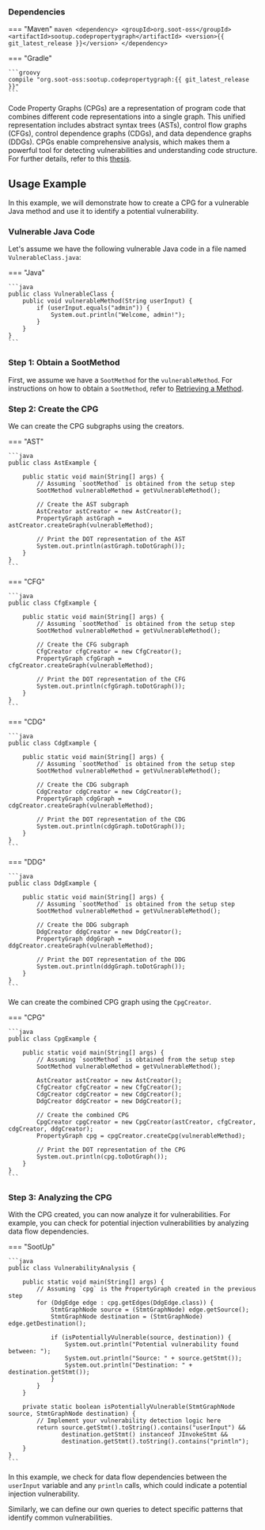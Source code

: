 ### Dependencies

=== "Maven"
    ```maven
    <dependency>
    <groupId>org.soot-oss</groupId>
    <artifactId>sootup.codepropertygraph</artifactId>
    <version>{{ git_latest_release }}</version>
    </dependency>
    ```

=== "Gradle"

    ```groovy
    compile "org.soot-oss:sootup.codepropertygraph:{{ git_latest_release }}"
    ```



Code Property Graphs (CPGs) are a representation of program code that combines different code representations into a
single graph. This unified representation includes abstract syntax trees (ASTs), control flow graphs (CFGs), control
dependence graphs (CDGs), and data dependence graphs (DDGs). CPGs enable comprehensive analysis, which makes them a
powerful tool for detecting vulnerabilities and understanding code structure. For further details, refer to
this [thesis](#).

## Usage Example

In this example, we will demonstrate how to create a CPG for a vulnerable Java method and use it to identify a potential
vulnerability.

### Vulnerable Java Code

Let's assume we have the following vulnerable Java code in a file named `VulnerableClass.java`:

=== "Java"

    ```java
    public class VulnerableClass {
        public void vulnerableMethod(String userInput) {
            if (userInput.equals("admin")) {
                System.out.println("Welcome, admin!");
            }
        }
    }
    ```

### Step 1: Obtain a SootMethod

First, we assume we have a `SootMethod` for the `vulnerableMethod`. For instructions on how to obtain a `SootMethod`,
refer to [Retrieving a Method](getting-started.md#retrieving-a-method).

### Step 2: Create the CPG

We can create the CPG subgraphs using the creators.

=== "AST"

    ```java
    public class AstExample {
    
        public static void main(String[] args) {
            // Assuming `sootMethod` is obtained from the setup step
            SootMethod vulnerableMethod = getVulnerableMethod();
    
            // Create the AST subgraph
            AstCreator astCreator = new AstCreator();
            PropertyGraph astGraph = astCreator.createGraph(vulnerableMethod);
    
            // Print the DOT representation of the AST
            System.out.println(astGraph.toDotGraph());
        }
    }
    ```

=== "CFG"

    ```java
    public class CfgExample {
    
        public static void main(String[] args) {
            // Assuming `sootMethod` is obtained from the setup step
            SootMethod vulnerableMethod = getVulnerableMethod();

            // Create the CFG subgraph         
            CfgCreator cfgCreator = new CfgCreator();
            PropertyGraph cfgGraph = cfgCreator.createGraph(vulnerableMethod);
    
            // Print the DOT representation of the CFG
            System.out.println(cfgGraph.toDotGraph());
        }
    }
    ```

=== "CDG"

    ```java
    public class CdgExample {
    
        public static void main(String[] args) {
            // Assuming `sootMethod` is obtained from the setup step
            SootMethod vulnerableMethod = getVulnerableMethod();
    
            // Create the CDG subgraph
            CdgCreator cdgCreator = new CdgCreator();
            PropertyGraph cdgGraph = cdgCreator.createGraph(vulnerableMethod);
    
            // Print the DOT representation of the CDG
            System.out.println(cdgGraph.toDotGraph());
        }
    }
    ```

=== "DDG"

    ```java
    public class DdgExample {
    
        public static void main(String[] args) {
            // Assuming `sootMethod` is obtained from the setup step
            SootMethod vulnerableMethod = getVulnerableMethod();
    
            // Create the DDG subgraph
            DdgCreator ddgCreator = new DdgCreator();
            PropertyGraph ddgGraph = ddgCreator.createGraph(vulnerableMethod);
    
            // Print the DOT representation of the DDG
            System.out.println(ddgGraph.toDotGraph());
        }
    }
    ```

We can create the combined CPG graph using the `CpgCreator`.

=== "CPG"

    ```java
    public class CpgExample {
    
        public static void main(String[] args) {
            // Assuming `sootMethod` is obtained from the setup step
            SootMethod vulnerableMethod = getVulnerableMethod();
    
            AstCreator astCreator = new AstCreator();
            CfgCreator cfgCreator = new CfgCreator();
            CdgCreator cdgCreator = new CdgCreator();
            DdgCreator ddgCreator = new DdgCreator();
            
            // Create the combined CPG
            CpgCreator cpgCreator = new CpgCreator(astCreator, cfgCreator, cdgCreator, ddgCreator);
            PropertyGraph cpg = cpgCreator.createCpg(vulnerableMethod);
    
            // Print the DOT representation of the CPG
            System.out.println(cpg.toDotGraph());
        }
    }
    ```

### Step 3: Analyzing the CPG

With the CPG created, you can now analyze it for vulnerabilities. For example, you can check for potential injection
vulnerabilities by analyzing data flow dependencies.

=== "SootUp"

    ```java
    public class VulnerabilityAnalysis {
    
        public static void main(String[] args) {
            // Assuming `cpg` is the PropertyGraph created in the previous step
            for (DdgEdge edge : cpg.getEdges(DdgEdge.class)) {
                StmtGraphNode source = (StmtGraphNode) edge.getSource();
                StmtGraphNode destination = (StmtGraphNode) edge.getDestination();
                
                if (isPotentiallyVulnerable(source, destination)) {
                    System.out.println("Potential vulnerability found between: ");
                    System.out.println("Source: " + source.getStmt());
                    System.out.println("Destination: " + destination.getStmt());
                }
            }
        }
    
        private static boolean isPotentiallyVulnerable(StmtGraphNode source, StmtGraphNode destination) {
            // Implement your vulnerability detection logic here
            return source.getStmt().toString().contains("userInput") && 
                   destination.getStmt() instanceof JInvokeStmt && 
                   destination.getStmt().toString().contains("println");
        }
    }
    ```

In this example, we check for data flow dependencies between the `userInput` variable and any `println`
calls, which could indicate a potential injection vulnerability.

Similarly, we can define our own queries to detect specific patterns that identify common vulnerabilities.
